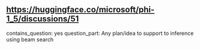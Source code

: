 ## https://huggingface.co/microsoft/phi-1_5/discussions/51

contains_question: yes
question_part: Any plan/idea to support to inference using beam search